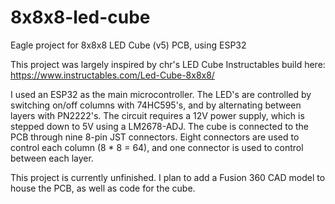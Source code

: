 # 8x8x8-led-cube
Eagle project for 8x8x8 LED Cube (v5) PCB, using ESP32

This project was largely inspired by chr's LED Cube Instructables build here: https://www.instructables.com/Led-Cube-8x8x8/

I used an ESP32 as the main microcontroller. The LED's are controlled by switching on/off columns with 74HC595's, and by alternating between layers with PN2222's. The circuit requires a 12V power supply, which is stepped down to 5V using a LM2678-ADJ.
The cube is connected to the PCB through nine 8-pin JST connectors. Eight connectors are used to control each column (8 * 8 = 64), and one connector is used to control between each layer.

This project is currently unfinished. I plan to add a Fusion 360 CAD model to house the PCB, as well as code for the cube.

